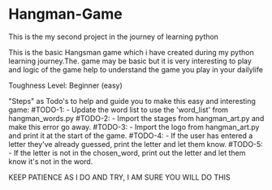 # Hangman-Game
This is the my second project in the journey of learning python

This is the basic Hangsman game  which i have created during my python learning journey.The. game may be basic but it is very interesting to play and
logic of the game help to understand the game you play in your dailylife


Toughness Level: Beginner (easy)

"Steps" as Todo's to help and guide you to make this easy and interesting game:
#TODO-1: - Update the word list to use the 'word_list' from hangman_words.py
#TODO-2: - Import the stages from hangman_art.py and make this error go away.
#TODO-3: - Import the logo from hangman_art.py and print it at the start of the game.
#TODO-4: - If the user has entered a letter they've already guessed, print the letter and let them know.
#TODO-5: - If the letter is not in the chosen_word, print out the letter and let them know it's not in the word.


KEEP  PATIENCE AS I DO AND TRY, I AM SURE YOU WILL DO THIS 
